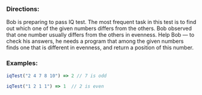 ### Directions:

Bob is preparing to pass IQ test. The most frequent task in this test is to find out which one of the given numbers differs from the others. Bob observed that one number usually differs from the others in evenness. Help Bob — to check his answers, he needs a program that among the given numbers finds one that is different in evenness, and return a position of this number.


### Examples:

```javascript
iqTest("2 4 7 8 10") => 2 // 7 is odd 

iqTest("1 2 1 1") => 1  // 2 is even
```